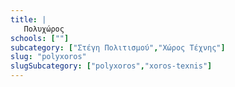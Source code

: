 ```yaml
---
title: |
   Πολυχώρος
schools: [""]
subcategory: ["Στέγη Πολιτισμού","Χώρος Τέχνης"]
slug: "polyxoros"
slugSubcategory: ["polyxoros","xoros-texnis"]
---
```




